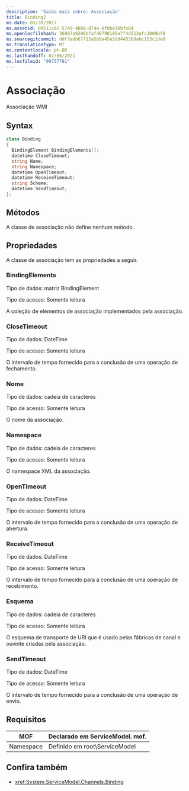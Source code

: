 ```yaml
---
description: 'Saiba mais sobre: Associação'
title: Binding2
ms.date: 03/30/2017
ms.assetid: 09511c6c-5749-4bb0-874e-0f0be36bfe04
ms.openlocfilehash: 36887a9296bfafd0790105e7f4d513efc3009bf8
ms.sourcegitcommit: ddf7edb67715a5b9a45e3dd44536dabc153c1de0
ms.translationtype: MT
ms.contentlocale: pt-BR
ms.lasthandoff: 02/06/2021
ms.locfileid: "99757781"
---
```

# <a name="binding"></a>Associação

Associação WMI  
  
## <a name="syntax"></a>Syntax  
  
```csharp
class Binding  
{  
  BindingElement BindingElements[];  
  datetime CloseTimeout;  
  string Name;  
  string Namespace;  
  datetime OpenTimeout;  
  datetime ReceiveTimeout;  
  string Scheme;  
  datetime SendTimeout;  
};  
```  
  
## <a name="methods"></a>Métodos  

 A classe de associação não define nenhum método.  
  
## <a name="properties"></a>Propriedades  

 A classe de associação tem as propriedades a seguir.  
  
### <a name="bindingelements"></a>BindingElements  

 Tipo de dados: matriz BindingElement  
  
 Tipo de acesso: Somente leitura  
  
 A coleção de elementos de associação implementados pela associação.  
  
### <a name="closetimeout"></a>CloseTimeout  

 Tipo de dados: DateTime  
  
 Tipo de acesso: Somente leitura  
  
 O intervalo de tempo fornecido para a conclusão de uma operação de fechamento.  
  
### <a name="name"></a>Nome  

 Tipo de dados: cadeia de caracteres  
  
 Tipo de acesso: Somente leitura  
  
 O nome da associação.  
  
### <a name="namespace"></a>Namespace  

 Tipo de dados: cadeia de caracteres  
  
 Tipo de acesso: Somente leitura  
  
 O namespace XML da associação.  
  
### <a name="opentimeout"></a>OpenTimeout  

 Tipo de dados: DateTime  
  
 Tipo de acesso: Somente leitura  
  
 O intervalo de tempo fornecido para a conclusão de uma operação de abertura.  
  
### <a name="receivetimeout"></a>ReceiveTimeout  

 Tipo de dados: DateTime  
  
 Tipo de acesso: Somente leitura  
  
 O intervalo de tempo fornecido para a conclusão de uma operação de recebimento.  
  
### <a name="scheme"></a>Esquema  

 Tipo de dados: cadeia de caracteres  
  
 Tipo de acesso: Somente leitura  
  
 O esquema de transporte de URI que é usado pelas fábricas de canal e ouvinte criadas pela associação.  
  
### <a name="sendtimeout"></a>SendTimeout  

 Tipo de dados: DateTime  
  
 Tipo de acesso: Somente leitura  
  
 O intervalo de tempo fornecido para a conclusão de uma operação de envio.  
  
## <a name="requirements"></a>Requisitos  
  
|MOF|Declarado em ServiceModel. mof.|  
|---------|-----------------------------------|  
|Namespace|Definido em root\ServiceModel|  
  
## <a name="see-also"></a>Confira também

- <xref:System.ServiceModel.Channels.Binding>
